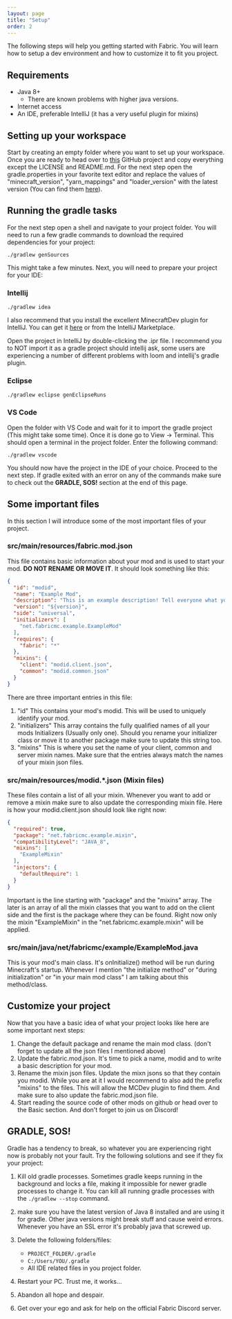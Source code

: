 ```yaml
---
layout: page
title: "Setup"
order: 2
---
```

The following steps will help you getting started with Fabric. You will learn how to setup a dev environment and how to customize it to fit you project.

## Requirements
- Java 8+
    - There are known problems with higher java versions. 
- Internet access
- An IDE, preferable IntelliJ (it has a very useful plugin for mixins)

## Setting up your workspace
Start by creating an empty folder where you want to set up your workspace. Once you are ready to head over to [this](https://github.com/FabricMC/fabric-example-mod/) GitHub project and copy everything except the LICENSE and README.md. For the next step open the gradle.properties in your favorite text editor and replace the values of "minecraft_version", "yarn_mappings" and "loader_version" with the latest version (You can find them [here](https://modmuss50.me/fabric.html)).

## Running the gradle tasks
For the next step open a shell and navigate to your project folder. You will need to run a few gradle commands to download the required dependencies for your project:
```shell
./gradlew genSources
```
This might take a few minutes. Next, you will need to prepare your project for your IDE:

### Intellij
```shell
./gradlew idea
```
I also recommend that you install the excellent MinecraftDev plugin for IntelliJ. You can get it [here](https://plugins.jetbrains.com/plugin/8327-minecraft-development) or from the IntelliJ Marketplace.

Open the project in IntelliJ by double-clicking the .ipr file. I recommend you to NOT import it as a gradle project should intellij ask, some users are experiencing a number of different problems with loom and intellij's gradle plugin.

### Eclipse
```shell
./gradlew eclipse genEclipseRuns
```

### VS Code
Open the folder with VS Code and wait for it to import the gradle project (This might take some time). Once it is done go to View -> Terminal. This should open a terminal in the project folder. Enter the following command:
```shell
./gradlew vscode
```

You should now have the project in the IDE of your choice. Proceed to the next step. If gradle exited with an error on any of the commands make sure to check out the **GRADLE, SOS!** section at the end of this page.

## Some important files
In this section I will introduce some of the most important files of your project.

### src/main/resources/fabric.mod.json
This file contains basic information about your mod and is used to start your mod. **DO NOT RENAME OR MOVE IT**.
It should look something like this:
```json
{
  "id": "modid",
  "name": "Example Mod",
  "description": "This is an example description! Tell everyone what your mod is about!",
  "version": "${version}",
  "side": "universal",
  "initializers": [
    "net.fabricmc.example.ExampleMod"
  ],
  "requires": {
    "fabric": "*"
  },
  "mixins": {
    "client": "modid.client.json",
    "common": "modid.common.json"
  }
}
```
There are three important entries in this file:
1. "id" This contains your mod's modid. This will be used to uniquely identify your mod.
2. "initializers" This array contains the fully qualified names of all your mods Initializers (Usually only one). Should you rename your initializer class or move it to another package make sure to update this string too.
3. "mixins" This is where you set the name of your client, common and server mixin names. Make sure that the entries always match the names of your mixin json files.

### src/main/resources/modid.*.json (Mixin files)
These files contain a list of all your mixin. Whenever you want to add or remove a mixin make sure to also update the corresponding mixin file.
Here is how your modid.client.json should look like right now:
```json
{
  "required": true,
  "package": "net.fabricmc.example.mixin",
  "compatibilityLevel": "JAVA_8",
  "mixins": [
    "ExampleMixin"
  ],
  "injectors": {
    "defaultRequire": 1
  }
}
```
Important is the line starting with "package" and the "mixins" array. The later is an array of all the mixin classes that you want to add on the client side and the first is the package where they can be found. Right now only the mixin "ExampleMixin" in the "net.fabricmc.example.mixin" will be applied.

### src/main/java/net/fabricmc/example/ExampleMod.java
This is your mod's main class. It's onInitialize() method will be run during Minecraft's startup. Whenever I mention "the initialize method" or "during initialization" or "in your main mod class" I am talking about this method/class.

## Customize your project
Now that you have a basic idea of what your project looks like here are some important next steps:

1. Change the default package and rename the main mod class. (don't forget to update all the json files I mentioned above)
2. Update the fabric.mod.json. It's time to pick a name, modid and to write a basic description for your mod.
3. Rename the mixin json files. Update the mixn jsons so that they contain you modid. While you are at it I would recommend to also add the prefix "mixins" to the files. This will allow the MCDev plugin to find them. And make sure to also update the fabric.mod.json file.
4. Start reading the source code of other mods on github or head over to the Basic section. And don't forget to join us on Discord!

## **GRADLE, SOS!**
Gradle has a tendency to break, so whatever you are experiencing right now is probably not your fault. Try the following solutions and see if they fix your project:

1. Kill old gradle processes. Sometimes gradle keeps running in the background and locks a file, making it impossible for newer gradle processes to change it. You can kill all running gradle processes with the `./gradlew --stop` command.

2. make sure you have the latest version of Java 8 installed and are using it for gradle. Other java versions might break stuff and cause weird errors. Whenever you have an SSL error it's probably java that screwed up.

3. Delete the following folders/files:
    - `PROJECT_FOLDER/.gradle`
    - `C:/Users/YOU/.gradle`
    - All IDE related files in you project folder.

4. Restart your PC. Trust me, it works...

5. Abandon all hope and despair.

6. Get over your ego and ask for help on the official Fabric Discord server.